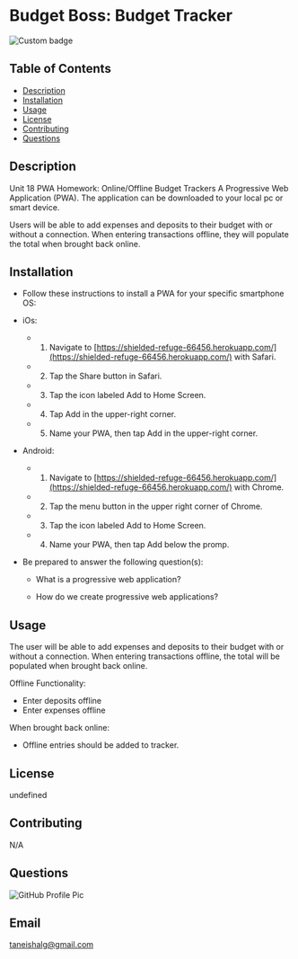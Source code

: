 # Budget Boss: Budget Tracker
![Custom badge](https://img.shields.io/badge/Budget-Boss-orange)
    
 
## Table of Contents
 * [Description](#Description)
 * [Installation](#Installation)
 * [Usage](#Usage)
 * [License](#License)
 * [Contributing](#Contributing)
 * [Questions](#Questions)
    
 ## Description
 Unit 18 PWA Homework: Online/Offline Budget Trackers
 A Progressive Web Application (PWA). The application can be downloaded to your local pc or smart device.

 Users will be able to add expenses and deposits to their budget with or without a connection. When entering transactions offline, they will populate the total when brought back online.

 ## Installation
* Follow these instructions to install a PWA for your specific smartphone OS:

* iOs:

  * 1. Navigate to [https://shielded-refuge-66456.herokuapp.com/](https://shielded-refuge-66456.herokuapp.com/) with Safari.

  * 2. Tap the Share button in Safari.

  * 3. Tap the icon labeled Add to Home Screen.

  * 4. Tap Add in the upper-right corner.

  * 5. Name your PWA, then tap Add in the upper-right corner.

* Android:

  * 1. Navigate to [https://shielded-refuge-66456.herokuapp.com/](https://shielded-refuge-66456.herokuapp.com/) with Chrome.

  * 2. Tap the menu button in the upper right corner of Chrome.

  * 3. Tap the icon labeled Add to Home Screen.

  * 4. Name your PWA, then tap Add below the promp.

* Be prepared to answer the following question(s): 

    * What is a progressive web application? 

    * How do we create progressive web applications?

 ## Usage
 The user will be able to add expenses and deposits to their budget with or without a connection. When entering transactions offline, the total will be populated when brought back online.

 Offline Functionality:
  * Enter deposits offline
  * Enter expenses offline

 When brought back online:
  * Offline entries should be added to tracker.

 ## License
 undefined

 ## Contributing
 N/A

 ## Questions
  ![GitHub Profile Pic](https://avatars.githubusercontent.com/TLGeorge)
      
    
 ## Email
  taneishalg@gmail.com
      


